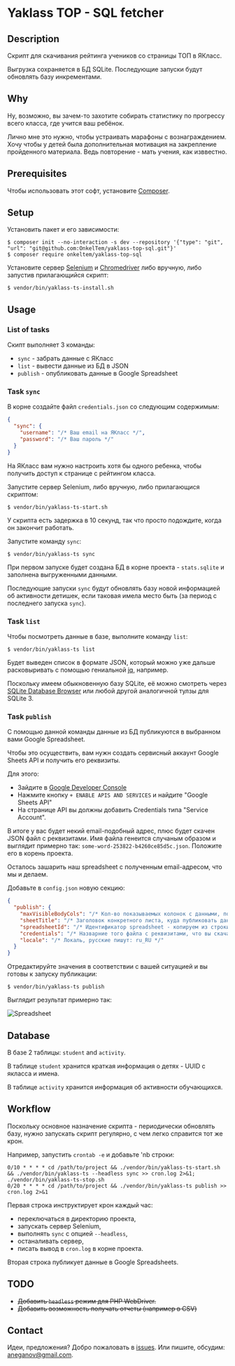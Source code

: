 # Yaklass TOP - SQL fetcher

## Description

Скрипт для скачивания рейтинга учеников со страницы ТОП в ЯКласс.

Выгрузка сохраняется в БД SQLite. Последующие запуски будут обновлять базу инкрементами.

## Why

Ну, возможно, вы зачем-то захотите собирать статистику по прогрессу всего класса, 
где учится ваш ребёнок.

Лично мне это нужно, чтобы устраивать марафоны с вознаграждением. Хочу чтобы 
у детей была дополнительная мотивация на закрепление пройденного материала. 
Ведь повторение - мать учения, как изввестно. 

## Prerequisites

Чтобы использовать этот софт, установите [Composer](https://getcomposer.org/).

## Setup

Установить пакет и его зависимости:

```
$ composer init --no-interaction -s dev --repository '{"type": "git", "url": "git@github.com:OnkelTem/yaklass-top-sql.git"}'
$ composer require onkeltem/yaklass-top-sql
```

Установите сервер [Selenium](http://selenium-release.storage.googleapis.com/index.html) 
и [Chromedriver](https://sites.google.com/a/chromium.org/chromedriver/downloads) либо вручную, 
либо запустив прилагающийся скрипт: 

```
$ vendor/bin/yaklass-ts-install.sh
```

## Usage

### List of tasks

Скипт выполняет 3 команды:

* `sync` - забрать данные с ЯКласс 
* `list` - вывести данные из БД в JSON
* `publish` - опубликовать данные в Google Spreadsheet

### Task `sync`

В корне создайте файл `credentials.json` со следующим содержимым:

```json
{
  "sync": {
    "username": "/* Ваш email на ЯКласс */",
    "password": "/* Ваш пароль */"
  }
}
```

На ЯКласс вам нужно настроить хотя бы одного ребенка, чтобы получить доступ к странице с рейтингом класса. 

Запустите сервер Selenium, либо вручную, либо прилагающися скриптом:

```
$ vendor/bin/yaklass-ts-start.sh
```

У скрипта есть задержка в 10 секунд, так что просто подождите, когда он закончит работать.

Запустите команду `sync`:

```
$ vendor/bin/yaklass-ts sync 
```

При первом запуске будет создана БД в корне проекта - `stats.sqlite` и заполнена 
выгруженными данными.

Последующие запуски `sync` будут обновлять базу новой информацией об активности 
детишек, если таковая имела место быть (за период с последнего запуска `sync`).  

### Task `list`

Чтобы посмотреть данные в базе, выполните команду `list`:
 
```
$ vendor/bin/yaklass-ts list
```

Будет выведен список в формате JSON, который можно уже дальше расковыривать с помощью 
гениальной [jq](https://stedolan.github.io/jq/), например.

Поскольку имеем обыкновенную базу SQLite, её можно смотреть через 
[SQLite Database Browser](https://sqlitebrowser.org/) или любой другой аналогичной
тулзы для SQLite 3. 

### Task `publish`

С помощью данной команды данные из БД публикуются в выбранном вами Google Spreadsheet. 

Чтобы это осуществить, вам нужн создать сервисный аккаунт Google Sheets API и 
получить его реквизиты.

Для этого:

* Зайдите в [Google Developer Console](https://console.developers.google.com/)
* Нажмите кнопку `+ ENABLE APIS AND SERVICES` и найдите "Google Sheets API"
* На странице API вы должны добавить Credentials типа "Service Account".

В итоге у вас будет некий email-подобный адрес, плюс будет скачен JSON файл с реквизитами.
Имя файла генеится случаным образом и выглядит примерно так: `some-word-253822-b4260ce85d5c.json`.
Положите его в корень проекта.

Осталось зашарить наш spreadsheet с полученным email-адресом, что мы и делаем.

Добавьте в `config.json` новую секцию:

```json
{
  "publish": {
    "maxVisibleBodyCols": "/* Кол-во показываемых колонок с данными, по-умолчанию: 50 */",
    "sheetTitle": "/* Заголовок конкретного листа, куда публиковать данные */",
    "spreadsheetId": "/* Идентификатор spreadsheet - копируем из строки адреса */",
    "credentials": "/* Назварние того файла с реквизитами, что вы скачали */",
    "locale": "/* Локаль, русские пишут: ru_RU */"
  }
}
```

Отредактируйте значения в соответствии с вашей ситуацией и вы готовы к запуску публикации:

```
$ vendor/bin/yaklass-ts publish
```

Выглядит результат примерно так:

![Spreadsheet](https://i.gyazo.com/9b7ffa0706e2424daa31ba7e5330a5af.png) 

## Database

В базе 2 таблицы: `student` and `activity`.

В таблице `student` хранится краткая информация о детях - UUID с якласса и имена.

В таблице `activity` хранится информация об активности обучающихся.

## Workflow

Поскольку основное назначение скрипта - периодически обновлять базу, нужно
запускать скрипт регулярно, с чем легко справится тот же крон. 

Например, запустить `crontab -e` и добавьте 'nb строки:
  
```
0/10 * * * * cd /path/to/project && ./vendor/bin/yaklass-ts-start.sh && ./vendor/bin/yaklass-ts --headless sync >> cron.log 2>&1; ./vendor/bin/yaklass-ts-stop.sh
0/20 * * * * cd /path/to/project && ./vendor/bin/yaklass-ts publish >> cron.log 2>&1
```

Первая строка инструктирует крон каждый час:
 
* переключаться в директорию проекта,
* запускать сервер Selenium,
* выполнять `sync` с опцией `--headless`, 
* останаливать сервер,
* писать вывод в `cron.log` в корне проекта.

Вторая строка публикует данные в Google Spreadsheets.

## TODO

* ~~Добавить `headless` режим для PHP WebDriver.~~
* ~~Добавить возможность получать отчеты (например в CSV)~~

## Contact

Идеи, предложения? Добро пожаловать в [issues](issues). Или пишите, обсудим: aneganov@gmail.com. 
 

